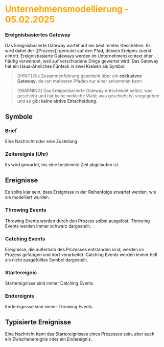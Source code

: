 # <font color = "orange">Unternehmensmodellierung - 05.02.2025</font>
### Ereignisbasiertes Gateway
Das Ereignisbasierte Gateway wartet auf ein bestimmtes Geschehen. Es wird dabei der [[Prozess]] geroutet auf den Pfad, dessen Ereignis zuerst eintritt.
Ereignisbasierte Gateways werden im Unternehmenskontext eher häufig verwendet, weil auf verschiedene Dinge gewartet wird.
Das Gateway hat ein Haus-Ähnliches Fünfeck in zwei Kreisen als Symbol.
>[!HINT] Die Zusammenführung geschieht über ein **exklusives Gateway**, da von mehreren Pfaden nur einer ankommen kann.

>[!WARNING] Das Ereignisbasierte Gateway entscheidet selbst, was geschieht und hat keine wirkliche Wahl; was geschieht ist vorgegeben und es gibt **keine aktive Entscheidung**.
## Symbole
### Brief
Eine Nachricht oder eine Zustellung
### Zeitereignis (Uhr)
Es wird gewartet, bis eine bestimmte Zeit abgelaufen ist.

## Ereignisse
Es sollte klar sein, dass Ereignisse in der Reihenfolge erwartet werden, wie sie modelliert wurden.
### Throwing Events
Throwing Events werden durch den Prozess selbst ausgelöst. Throwing Events werden immer schwarz dargestellt.
### Catching Events
Ereignisse, die außerhalb des Prozesses entstanden sind, werden im Prozess gefangen und dort verarbeitet. Catching Events werden immer hell als nicht ausgefülltes Symbol dargestellt.
### Startereignis
Startereignisse sind immer Catching Events
### Endereignis
Endereignisse sind immer Throwing Events.
## Typisierte Ereignisse
Eine Nachricht kann das Startereignisses eines Prozesses sein, aber auch ein Zwischenereignis oder ein Endereignis.
